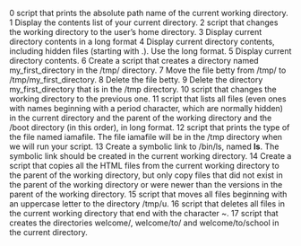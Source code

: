 0 script that prints the absolute path name of the current working directory.
1 Display the contents list of your current directory.
2 script that changes the working directory to the user’s home directory.
3 Display current directory contents in a long format
4 Display current directory contents, including hidden files (starting with .). Use the long format.
5 Display current directory contents.
6 Create a script that creates a directory named my_first_directory in the /tmp/ directory.
7 Move the file betty from /tmp/ to /tmp/my_first_directory.
8 Delete the file betty.
9 Delete the directory my_first_directory that is in the /tmp directory.
10 script that changes the working directory to the previous one.
11 script that lists all files (even ones with names beginning with a period character, which are normally hidden) in the current directory and the parent of the working directory and the /boot directory (in this order), in long format.
12 script that prints the type of the file named iamafile. The file iamafile will be in the /tmp directory when we will run your script.
13 Create a symbolic link to /bin/ls, named __ls__. The symbolic link should be created in the current working directory.
14 Create a script that copies all the HTML files from the current working directory to the parent of the working directory, but only copy files that did not exist in the parent of the working directory or were newer than the versions in the parent of the working directory.
15 script that moves all files beginning with an uppercase letter to the directory /tmp/u.
16 script that deletes all files in the current working directory that end with the character ~.
17 script that creates the directories welcome/, welcome/to/ and welcome/to/school in the current directory.
